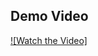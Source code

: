 ##  Demo Video

[![Watch the Video]](https://drive.google.com/file/d/1ZMjTPXkauCoUKv7M5QdFmptS6LLKka_P/view?usp=sharing)
